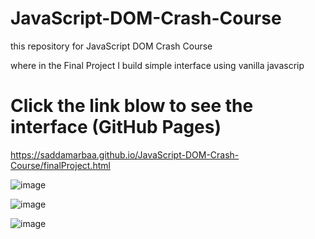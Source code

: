 # JavaScript-DOM-Crash-Course

this repository for JavaScript DOM Crash Course 

where in the Final Project I build simple interface using vanilla javascrip


# Click the link blow to see the interface (GitHub Pages)

https://saddamarbaa.github.io/JavaScript-DOM-Crash-Course/finalProject.html


![image](https://user-images.githubusercontent.com/51326421/101821062-0613fa00-3b5a-11eb-9d10-9f17d4603923.png)

![image](https://user-images.githubusercontent.com/51326421/101821371-73278f80-3b5a-11eb-8266-59abf8d59457.png)



![image](https://user-images.githubusercontent.com/51326421/100547130-a97e2880-3297-11eb-8a28-d175389ee2bc.png)

